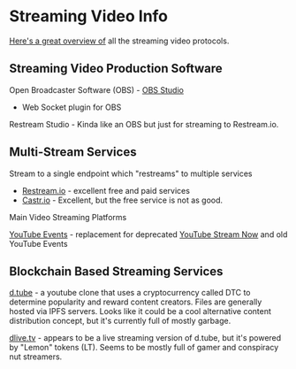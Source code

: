# Streaming Video Info

[Here's a great overview of](streaming-protocols.md) all the streaming video protocols.

## Streaming Video Production Software

Open Broadcaster Software (OBS) - [OBS Studio](https://obsproject.com/)

*  Web Socket plugin for OBS

Restream Studio - Kinda like an OBS but just for streaming to Restream.io.

## Multi-Stream Services

Stream to a single endpoint which "restreams" to multiple services

* [Restream.io](https://restream.io/join/17Lro) - excellent free and paid services
* [Castr.io](https://castr.io/) - Excellent, but the free service is not as good. 

Main Video Streaming Platforms

[YouTube Events](https://studio.youtube.com/video/) - replacement for deprecated [YouTube Stream Now](https://www.youtube.com/live_dashboard?ar=1600126013044&nv=1) and old YouTube Events

## Blockchain Based Streaming Services

[d.tube]() - a youtube clone that uses a cryptocurrency called DTC to determine popularity and reward content creators. Files are generally hosted via IPFS servers. Looks like it could be a cool alternative content distribution concept, but it's currently full of mostly garbage. 

[dlive.tv](https://dlive.tv/) - appears to be a live streaming version of d.tube, but it's powered by "Lemon" tokens (LT). Seems to be mostly full of gamer and conspiracy nut streamers. 